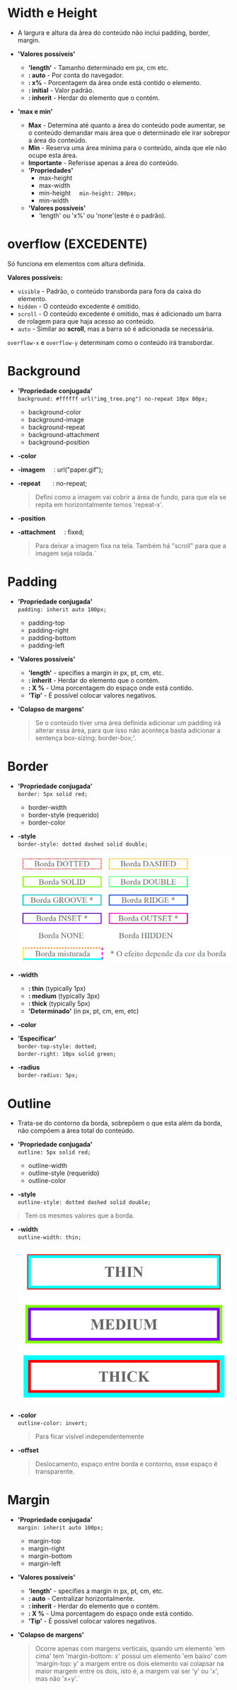 # Width e Height
- A largura e altura da área do conteúdo não inclui padding, border, margin.

- **'Valores possíveis'**
  - **'length'** - Tamanho determinado em px, cm etc.
  - **: auto** - Por conta do navegador.
  - **: x%** - Porcentagem da área onde está contido o elemento.
  - **: initial** - Valor padrão.
  - **: inherit** - Herdar do elemento que o contém.

- **'max e min'** 
  - **Max** - Determina até quanto a área do conteúdo pode aumentar, se o conteúdo demandar mais área que o determinado ele irar sobrepor a área do conteúdo.
  - **Min** - Reserva uma área minima para o conteúdo, ainda que ele não ocupe esta área.
  - **Importante** - Referisse apenas a área do conteúdo.
  - **'Propriedades'**
    * max-height
    * max-width
    * min-height &nbsp; &nbsp; `min-height: 200px;`
    * min-width  
  - **'Valores possíveis'**  
    * 'length' ou 'x%' ou 'none'(este é o padrão).

# overflow (EXCEDENTE)

Só funciona em elementos com altura definida.

**Valores possíveis:**
* `visible` - Padrão, o conteúdo transborda para fora da caixa do elemento.
* `hidden` - O conteúdo excedente é omitido.
* `scroll` - O conteúdo excedente é omitido, mas é adicionado um barra de rolagem para que haja acesso ao conteúdo.
* `auto` - Similar ao **scroll**, mas a barra só é adicionada se necessária.

`overflow-x` e `overflow-y` determinam como o conteúdo irá transbordar.
  
# Background

- **'Propriedade conjugada'**  
`background: #ffffff url("img_tree.png") no-repeat 10px 80px;`
  * background-color  
  * background-image  
  * background-repeat  
  * background-attachment  
  * background-position  
  
- **-color**
- **-imagem** &nbsp; &nbsp;        : url("paper.gif");
- **-repeat** &nbsp; &nbsp; &nbsp; : no-repeat;  
  > Defini como a imagem vai cobrir a área de fundo, para que ela se repita em horizontalmente temos 'repeat-x'.
- **-position**
- **-attachment** &nbsp; &nbsp;     : fixed;  
  > Para deixar a imagem fixa na tela. Também há "scroll" para que a imagem seja rolada.`

# Padding 

- **'Propriedade conjugada'**  
`padding: inherit auto 100px;`
  * padding-top
  * padding-right
  * padding-bottom
  * padding-left  
  
- **'Valores possíveis'**
  - **'length'** - specifies a margin in px, pt, cm, etc.
  - **: inherit** - Herdar do elemento que o contém.
  - **: X %** - Uma porcentagem do espaço onde está contido.
  - **'Tip'** - É possível colocar valores negativos.
  
- **'Colapso de margens'**  
  >Se o conteúdo tiver uma área definida adicionar um padding irá alterar essa área, para que isso não aconteça basta adicionar a sentença box-sizing: border-box;'.

# Border

- **'Propriedade conjugada'**  
`border: 5px solid red;`
  *  border-width
  *  border-style (requerido)
  *  border-color
  
- **-style**  
  `border-style: dotted dashed solid double;`  

  <img src="../imagens/borda.gif" width="500px">  

- **-width**  
  - **: thin** (typically 1px)
  - **: medium** (typically 3px)
  - **: thick** (typically 5px)
  - **'Determinado'** (in px, pt, cm, em, etc)
- **-color**
- **'Especificar'**  
  `border-top-style: dotted;`  
  `border-right: 10px solid green;`
- **-radius**  
  `border-radius: 5px;`

# Outline

* Trata-se do contorno da borda, sobrepõem o que esta além da borda, não compõem a área total do conteúdo.

- **'Propriedade conjugada'**  
`outline: 5px solid red;`
  * outline-width
  * outline-style (requerido)
  * outline-color

- **-style**  
  `outline-style: dotted dashed solid double;`  
> Tem os mesmos valores que a borda.
- **-width**  
  `outline-width: thin;`

  <img src="../imagens/contorno.gif">  

- **-color**  
  `outline-color: invert;` 
  > Para ficar visível independentemente 

- **-offset**
  > Deslocamento, espaço entre borda e contorno, esse espaço é transparente.

# Margin

- **'Propriedade conjugada'**  
`margin: inherit auto 100px;`
  * margin-top
  * margin-right
  * margin-bottom
  * margin-left  
  
- **'Valores possíveis'**
  * **'length'** - specifies a margin in px, pt, cm, etc.
  * **: auto** - Centralizar horizontalmente.
  * **: inherit** - Herdar do elemento que o contém.
  * **: X %** - Uma porcentagem do espaço onde está contido.
  * **'Tip'** - É possível colocar valores negativos.

- **'Colapso de margens'**  
  > Ocorre apenas com margens verticais, quando um elemento 'em cima' tem 'margin-bottom: x' possui um elemento 'em baixo' com 'margin-top: y' a margem entre os dois elemento vai colapsar na maior margem entre os dois, isto é, a margem vai ser 'y' ou 'x', mas não 'x+y'.`